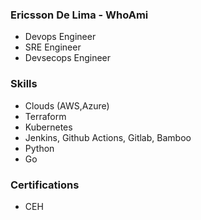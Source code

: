 ### Ericsson De Lima - WhoAmi

 - Devops Engineer
 - SRE Engineer
 - Devsecops Engineer


### Skills
 - Clouds (AWS,Azure)
 - Terraform
 - Kubernetes
 - Jenkins, Github Actions, Gitlab, Bamboo
 - Python
 - Go

### Certifications
 - CEH 
<!--
**ericssondelima/ericssondelima** is a ✨ _special_ ✨ repository because its `README.md` (this file) appears on your GitHub profile.

Here are some ideas to get you started:

- 🔭 I’m currently working on ...
- 🌱 I’m currently learning ...
- 👯 I’m looking to collaborate on ...
- 🤔 I’m looking for help with ...
- 💬 Ask me about ...
- 📫 How to reach me: ...
- 😄 Pronouns: ...
- ⚡ Fun fact: ...
-->
